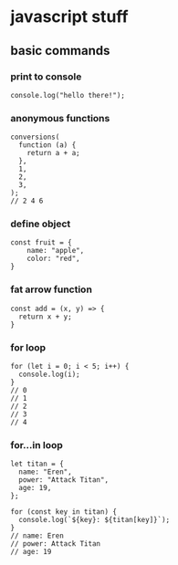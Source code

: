 # javascript stuff

## basic commands

### print to console
`console.log("hello there!");`

### anonymous functions
```
conversions(
  function (a) {
    return a + a;
  },
  1,
  2,
  3,
);
// 2 4 6
```

### define object
```
const fruit = {
    name: "apple",
    color: "red",
}
```

### fat arrow function
```
const add = (x, y) => {
  return x + y;
}
```


### for loop
```
for (let i = 0; i < 5; i++) {
  console.log(i);
}
// 0
// 1
// 2
// 3
// 4
```


### for...in loop
```
let titan = {
  name: "Eren",
  power: "Attack Titan",
  age: 19,
};

for (const key in titan) {
  console.log(`${key}: ${titan[key]}`);
}
// name: Eren
// power: Attack Titan
// age: 19
```



